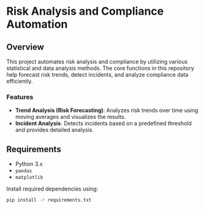 # Risk Analysis and Compliance Automation

## Overview
This project automates risk analysis and compliance by utilizing various statistical and data analysis methods. The core functions in this repository help forecast risk trends, detect incidents, and analyze compliance data efficiently.

### Features
- **Trend Analysis (Risk Forecasting)**: Analyzes risk trends over time using moving averages and visualizes the results.
- **Incident Analysis**: Detects incidents based on a predefined threshold and provides detailed analysis.

## Requirements
- Python 3.x
- `pandas`
- `matplotlib`

Install required dependencies using:

```bash
pip install -r requirements.txt
